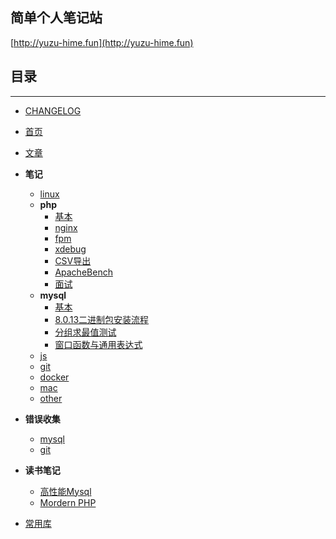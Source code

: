 ## 简单个人笔记站

[http://yuzu-hime.fun](http://yuzu-hime.fun)

## 目录
---------------
* [CHANGELOG](http://yuzu-hime.fun/changelog)

* [首页](http://yuzu-hime.fun)

* [文章](http://yuzu-hime.fun/article)

* **笔记**
    * [linux](http://yuzu-hime.fun/linux/note.html)
    * **php**
        * [基本](http://yuzu-hime.fun/php)
        * [nginx](http://yuzu-hime.fun/php/nginx.html)
        * [fpm](http://yuzu-hime.fun/php/fpm.html)
        * [xdebug](http://yuzu-hime.fun/php/xdebug.html)
        * [CSV导出](http://yuzu-hime.fun/php/export_to_csv.html)
        * [ApacheBench](http://yuzu-hime.fun/php/apache_bench.html)
        * [面试](http://yuzu-hime.fun/php/interview.html)
    * **mysql**
        * [基本](http://yuzu-hime.fun/mysql)
        * [8.0.13二进制包安装流程](http://yuzu-hime.fun/mysql/8.0_install.html)
        * [分组求最值测试](http://yuzu-hime.fun/mysql/group_with_aggregate.html)
        * [窗口函数与通用表达式](http://yuzu-hime.fun/mysql/8.0_new.html)
    * [js](http://yuzu-hime.fun/js/note.html)
    * [git](http://yuzu-hime.fun/git/note.html)
    * [docker](http://yuzu-hime.fun/docker/note.html)
    * [mac](http://yuzu-hime.fun/mac/note.html)
    * [other](http://yuzu-hime.fun/other/note.html)

* **错误收集**
    * [mysql](http://yuzu-hime.fun/mysql/error.html)
    * [git](http://yuzu-hime.fun/git/error.html)

* **读书笔记**
    * [高性能Mysql](http://yuzu-hime.fun/book/high_performance_mysql.html)
    * [Mordern PHP](http://yuzu-hime.fun/book/modern_php.html)

* [常用库](http://yuzu-hime.fun/repo/)